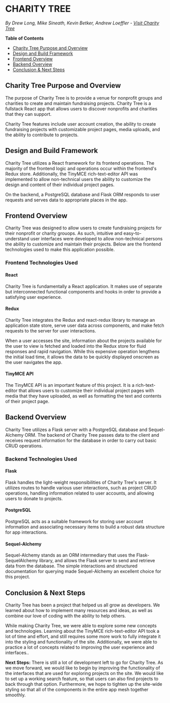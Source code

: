 # CHARITY TREE

*By Drew Long, Mike Sineath, Kevin Betker, Andrew Loeffler - <a href="https://charity-tree.herokuapp.com/landing-page">Visit Charity Tree</a>*


**Table of Contents**

* [Charity Tree Purpose and Overview](#charity-tree-purpose-and-overview)
* [Design and Build Framework](#design-and-build-framework)
* [Frontend Overview](#frontend-overview)
* [Backend Overview](#backend-overview)
* [Conclusion & Next Steps](#conclusion--next-steps)

## Charity Tree Purpose and Overview

The purpose of Charity Tree is to provide a venue for nonprofit groups and charities to create and maintain fundraising projects.  Charity Tree is a fullstack React app that allows users to discover nonprofits and charities that they can support.

Charity Tree features include user account creation, the ability to create fundraising projects with customizable project pages, media uploads, and the ability to contribute to projects.

## Design and Build Framework

Charity Tree utilizes a React framework for its frontend operations.  The majority of the frontend logic and operations occur within the frontend's Redux store.  Additionally, the TinyMCE rich-text-editor API was implemented to allow non-technical users the ability to customize the design and content of their individual project pages.

On the backend, a PostgreSQL database and Flask ORM responds to user requests and serves data to appropriate places in the app.

## Frontend Overview

Charity Tree was designed to allow users to create fundraising projects for their nonprofit or charity grouops.  As such, intuitive and easy-to-understand user interfaces were developed to allow non-technical persons the ability to customize and maintain their projects.  Below are the frontend technologies used to make this application possible.

### Frontend Technologies Used

#### React

Charity Tree is fundamentally a React application.  It makes use of separate but interconnected functional components and hooks in order to provide a satisfying user experience.

#### Redux

Charity Tree integrates the Redux and react-redux library to manage an application state store, serve user data across components, and make fetch requests to the server for user interactions.

When a user accesses the site, information about the projects available for the user to view is fetched and loaded into the Redux store for fluid responses and rapid navigation.  While this expensive operation lengthens the initial load time, it allows the data to be quickly displayed onscreen as the user navigates the app.

#### TinyMCE API

The TinyMCE API is an important feature of this project.  It is a rich-text-editor that allows users to customize their individual project pages with media that they have uploaded, as well as formatting the text and contents of their project page.

## Backend Overview

Charity Tree utilizes a Flask server with a PostgreSQL database and Sequel-Alchemy ORM.  The backend of Charity Tree passes data to the client and receives request information for the database in order to carry out basic CRUD operations.

### Backend Technologies Used

#### Flask

Flask handles the light-weight responsibilities of Charity Tree's server.  It utilizes routes to handle various user interactions, such as project CRUD operations, handling information related to user accounts, and allowing users to donate to projects.

#### PostgreSQL

PostgreSQL acts as a suitable framework for storing user account information and associating necessary items to build a robust data structure for app interactions.

#### Sequel-Alchemy

Sequel-Alchemy stands as an ORM intermediary that uses the Flask-SequelAlchemy library, and allows the Flask server to send and retrieve data from the database.  The simple interactions and structured documentation for querying made Sequel-Alchemy an excellent choice for this project.

## Conclusion & Next Steps

Charity Tree has been a project that helped us all grow as developers.  We learned about how to implement many resources and ideas, as well as combine our love of coding with the ability to help others.

While making Charity Tree, we were able to explore some new concepts and technologies.  Learning about the TinyMCE rich-text-editor API took a lot of time and effort, and still requires some more work to fully integrate it into the styling and functionality of the site.  Additionally, we were able to practice a lot of concepts related to improving the user experience and interfaces..

**Next Steps:** There is still a lot of development left to go for Charity Tree.  As we move forward, we would like to begin by improving the functionality of the interfaces that are used for exploring projects on the site.  We would like to set up a working search feature, so that users can also find projects to back through that option.  Furthermore, we hope to tighten up the site-wide styling so that all of the components in the entire app mesh together smoothly.

